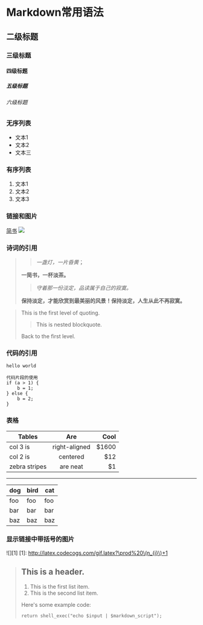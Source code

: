 # Markdown常用语法
## 二级标题
### 三级标题
#### 四级标题
##### 五级标题
###### 六级标题

### 无序列表
- 文本1
- 文本2
- 文本三

### 有序列表
1. 文本1
2. 文本2
3. 文本3

### 链接和图片
[简书](http://www.jianshu.com)
![](http://upload-images.jianshu.io/upload_images/259-0ad0d0bfc1c608b6.jpg?imageMogr2/auto-orient/strip%7CimageView2/2/w/1240)

### 诗词的引用
> > *一盏灯，一片昏黄*；
> 
> **一简书，一杯淡茶。**
> 
> > *守着那一份淡定，品读属于自己的寂寞。*
> 
> **保持淡定，才能欣赏到最美丽的风景！保持淡定，人生从此不再寂寞。**


> This is the first level of quoting.
>
> > This is nested blockquote.
>
> Back to the first level.

### 代码的引用
`hello world`

```
代码片段的使用
if (a > 1) {
    b = 1;
} else {
    b = 2;
}
```

### 表格
| Tables        | Are           | Cool          |
| ------------- | :-----------: | ------------: |
| col 3 is      | right-aligned | $1600         |
| col 2 is      | centered      |   $12         |
| zebra stripes | are neat      |    $1         |

---

dog | bird | cat
----|------|----
foo | foo  | foo
bar | bar  | bar
baz | baz  | baz

### 显示链接中带括号的图片
![][1]
[1]: http://latex.codecogs.com/gif.latex?\prod%20\(n_{i}\)+1

> ## This is a header.
> 
> 1.   This is the first list item.
> 2.   This is the second list item.
> 
> Here's some example code:
> 
>     return shell_exec("echo $input | $markdown_script");



